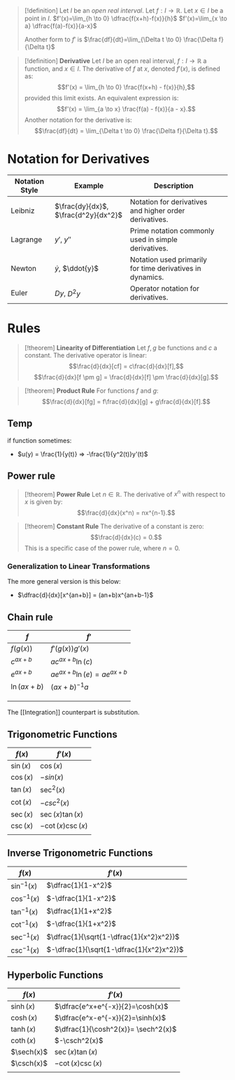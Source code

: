 
> [!definition]
> Let $I$ be an *open real interval*. Let $f: I \to \mathbb{R}$. Let $x \in I$ be a point in $I$.
> $f'(x)=\lim_{h \to 0} \dfrac{f(x+h)-f(x)}{h}$
> $f'(x)=\lim_{x \to a} \dfrac{f(a)-f(x)}{a-x}$
> 
> Another form to $f'$ is $\frac{df}{dt}=\lim_{\Delta t \to 0} \frac{\Delta f}{\Delta t}$

> [!definition] **Derivative** 
> Let $I$ be an open real interval, $f: I \to \mathbb{R}$ a function, and $x \in I$. The derivative of $f$ at $x$, denoted $f'(x)$, is defined as: 
>  $$f'(x) = \lim_{h \to 0} \frac{f(x+h) - f(x)}{h},$$ 
>  provided this limit exists. An equivalent expression is: 
> $$f'(x) = \lim_{a \to x} \frac{f(a) - f(x)}{a - x}.$$ 
>  Another notation for the derivative is: 
>   $$\frac{df}{dt} = \lim_{\Delta t \to 0} \frac{\Delta f}{\Delta t}.$$


# Notation for Derivatives 

| Notation Style | Example                              | Description                                               |     |
| -------------- | ------------------------------------ | --------------------------------------------------------- | --- |
| Leibniz        | $\frac{dy}{dx}$, $\frac{d^2y}{dx^2}$ | Notation for derivatives and higher order derivatives.    |     |
| Lagrange       | $y'$, $y''$                          | Prime notation commonly used in simple derivatives.       |     |
| Newton         | $\dot{y}$, $\ddot{y}$                | Notation used primarily for time derivatives in dynamics. |     |
| Euler          | $D y$, $D^2 y$                       | Operator notation for derivatives.                        |     |

# Rules

> [!theorem] **Linearity of Differentiation** 
> Let $f, g$ be functions and $c$ a constant. The derivative operator is linear: 
> $$\frac{d}{dx}[cf] = c\frac{d}{dx}[f],$$ 
> $$\frac{d}{dx}[f \pm g] = \frac{d}{dx}[f] \pm \frac{d}{dx}[g].$$


> [!theorem] **Product Rule** 
> For functions $f$ and $g$: 
> $$\frac{d}{dx}[fg] = f\frac{d}{dx}[g] + g\frac{d}{dx}[f].$$

## Temp
if function sometimes:

- $u(y) = \frac{1}{y(t)} => -\frac{1}{y^2(t)}y'(t)$

## Power rule

> [!theorem] **Power Rule** 
> Let $n \in \mathbb{R}$. The derivative of $x^n$ with respect to $x$ is given by: 
> $$\frac{d}{dx}(x^n) = nx^{n-1}.$$ 


> [!theorem] **Constant Rule** 
> The derivative of a constant is zero: 
> $$\frac{d}{dx}(c) = 0.$$ 
> This is a specific case of the power rule, where $n=0$.
### Generalization to Linear Transformations
The more general version is this below:
* $\dfrac{d}{dx}[x^{an+b}] = (an+b)x^{an+b-1}$


## Chain rule


| $f$         | $f'$                        |
| ----------- | --------------------------- |
| $f(g(x))$   | $f'(g(x))g'(x)$             |
| $c^{ax+b}$  | $ac^{ax+b}\ln(c)$           |
| $e^{ax+b}$  | $ae^{ax+b}\ln(e)=ae^{ax+b}$ |
| $\ln(ax+b)$ | $(ax+b)^{-1}a$              |
|             |                             |
|             |                             |
|             |                             |

The [[Integration]] counterpart is substitution.


## Trigonometric Functions

| $f(x)$    | $f'(x)$           |
| --------- | ----------------- |
| $\sin(x)$ | $\cos(x)$         |
| $\cos(x)$ | $-sin(x)$         |
| $\tan(x)$ | $\sec^2(x)$       |
| $\cot(x)$ | $-csc^2(x)$       |
| $\sec(x)$ | $\sec(x)\tan(x)$  |
| $\csc(x)$ | $-\cot(x)\csc(x)$ |
|           |                   |

## Inverse Trigonometric Functions

| $f(x)$         | $f'(x)$                                  |
| -------------- | ---------------------------------------- |
| $\sin^{-1}(x)$ | $\dfrac{1}{1-x^2}$                       |
| $\cos^{-1}(x)$ | $-\dfrac{1}{1-x^2}$                      |
| $\tan^{-1}(x)$ | $\dfrac{1}{1+x^2}$                       |
| $\cot^{-1}(x)$ | $-\dfrac{1}{1+x^2}$                      |
| $\sec^{-1}(x)$ | $\dfrac{1}{\sqrt{1-\dfrac{1}{x^2}x^2}}$  |
| $\csc^{-1}(x)$ | $-\dfrac{1}{\sqrt{1-\dfrac{1}{x^2}x^2}}$ |

$\DeclareMathOperator{\sech}{sech}$
$\DeclareMathOperator{\csch}{csch}$
## Hyperbolic Functions

| $f(x)$     | $f'(x)$                             |
| ---------- | ----------------------------------- |
| $\sinh(x)$ | $\dfrac{e^x+e^{-x}}{2}=\cosh(x)$    |
| $\cosh(x)$ | $\dfrac{e^x-e^{-x}}{2}=\sinh(x)$    |
| $\tanh(x)$ | $\dfrac{1}{\cosh^2(x)}= \sech^2(x)$ |
| $\coth(x)$ | $-\csch^2(x)$                       |
| $\sech(x)$ | $\sec(x)\tan(x)$                    |
| $\csch(x)$ | $-\cot(x)\csc(x)$                   |
|            |                                     |

